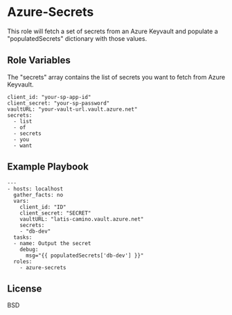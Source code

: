 Azure-Secrets
=========

This role will fetch a set of secrets from an Azure Keyvault and populate a "populatedSecrets" dictionary with those values. 



Role Variables
--------------

The "secrets" array contains the list of secrets you want to fetch from Azure Keyvault. 

```
client_id: "your-sp-app-id"
client_secret: "your-sp-password"
vaultURL: "your-vault-url.vault.azure.net"
secrets:
  - list
  - of
  - secrets
  - you
  - want
```


Example Playbook
----------------

```
---
- hosts: localhost
  gather_facts: no
  vars:
    client_id: "ID"
    client_secret: "SECRET"
    vaultURL: "latis-camino.vault.azure.net"
    secrets:
    - "db-dev"
  tasks:
  - name: Output the secret
    debug: 
      msg="{{ populatedSecrets['db-dev'] }}"
  roles:
    - azure-secrets
```


License
-------

BSD
